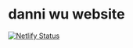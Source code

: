 
# danni wu website

<!-- badges: 07 -->
[![Netlify Status](https://api.netlify.com/api/v1/badges/6bc3280a-b6dd-4daa-89d9-8466deea2458/deploy-status)](https://app.netlify.com/sites/danni-wu-world/deploys)

<!-- badges: 22 -->


